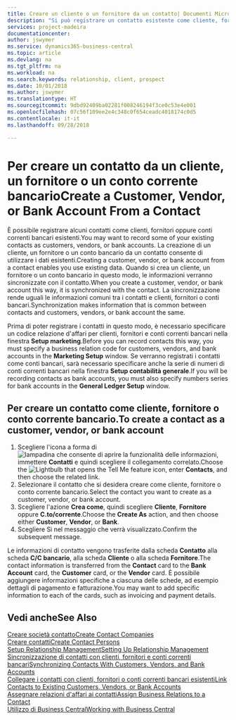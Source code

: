 ```yaml
---
title: Creare un cliente o un fornitore da un contatto| Documenti Microsoft
description: "Si può registrare un contatto esistente come cliente, fornitore o conto corrente bancario utilizzando i dati esistenti e specificando la relazione d'affari."
services: project-madeira
documentationcenter: 
author: jswymer
ms.service: dynamics365-business-central
ms.topic: article
ms.devlang: na
ms.tgt_pltfrm: na
ms.workload: na
ms.search.keywords: relationship, client, prospect
ms.date: 10/01/2018
ms.author: jswymer
ms.translationtype: HT
ms.sourcegitcommit: 9dbd92409ba02281f008246194f3ce0c53e4e001
ms.openlocfilehash: 07c56f109ee2e4c348c0f654ceadc4018174c0d5
ms.contentlocale: it-it
ms.lasthandoff: 09/28/2018

---
```

# <a name="create-a-customer-vendor-or-bank-account-from-a-contact"></a><span data-ttu-id="46eea-103">Per creare un contatto da un cliente, un fornitore o un conto corrente bancario</span><span class="sxs-lookup"><span data-stu-id="46eea-103">Create a Customer, Vendor, or Bank Account From a Contact</span></span>
<span data-ttu-id="46eea-104">È possibile registrare alcuni contatti come clienti, fornitori oppure conti correnti bancari esistenti.</span><span class="sxs-lookup"><span data-stu-id="46eea-104">You may want to record some of your existing contacts as customers, vendors, or bank accounts.</span></span> <span data-ttu-id="46eea-105">La creazione di un cliente, un fornitore o un conto bancario da un contatto consente di utilizzare i dati esistenti.</span><span class="sxs-lookup"><span data-stu-id="46eea-105">Creating a customer, vendor, or bank account from a contact enables you use existing data.</span></span> <span data-ttu-id="46eea-106">Quando si crea un cliente, un fornitore o un conto bancario in questo modo, le informazioni verranno sincronizzate con il contatto.</span><span class="sxs-lookup"><span data-stu-id="46eea-106">When you create a customer, vendor, or bank account this way, it is synchronized with the contact.</span></span> <span data-ttu-id="46eea-107">La sincronizzazione rende uguali le informazioni comuni tra i contatti e clienti, fornitori o conti bancari.</span><span class="sxs-lookup"><span data-stu-id="46eea-107">Synchronization makes information that is common between contacts and customers, vendors, or bank account the same.</span></span>

<span data-ttu-id="46eea-108">Prima di poter registrare i contatti in questo modo, è necessario specificare un codice relazione d'affari per clienti, fornitori e conti correnti bancari nella finestra **Setup marketing**.</span><span class="sxs-lookup"><span data-stu-id="46eea-108">Before you can record contacts this way, you must specify a business relation code for customers, vendors, and bank accounts in the **Marketing Setup** window.</span></span> <span data-ttu-id="46eea-109">Se verranno registrati i contatti come conti bancari, sarà necessario specificare anche la serie di numeri di conti correnti bancari nella finestra **Setup contabilità generale**.</span><span class="sxs-lookup"><span data-stu-id="46eea-109">If you will be recording contacts as bank accounts, you must also specify numbers series for bank accounts in the **General Ledger Setup** window.</span></span>

## <a name="to-create-a-contact-as-a-customer-vendor-or-bank-account"></a><span data-ttu-id="46eea-110">Per creare un contatto come cliente, fornitore o conto corrente bancario.</span><span class="sxs-lookup"><span data-stu-id="46eea-110">To create a contact as a customer, vendor, or bank account</span></span>
1. <span data-ttu-id="46eea-111">Scegliere l'icona a forma di ![lampadina che consente di aprire la funzionalità delle informazioni](media/ui-search/search_small.png "Informazioni sull'operazione che si desidera eseguire"), immettere **Contatti** e quindi scegliere il collegamento correlato.</span><span class="sxs-lookup"><span data-stu-id="46eea-111">Choose the ![Lightbulb that opens the Tell Me feature](media/ui-search/search_small.png "Tell me what you want to do") icon, enter **Contacts**, and then choose the related link.</span></span>
2. <span data-ttu-id="46eea-112">Selezionare il contatto che si desidera creare come cliente, fornitore o conto corrente bancario.</span><span class="sxs-lookup"><span data-stu-id="46eea-112">Select the contact you want to create as a customer, vendor, or bank account.</span></span>
3. <span data-ttu-id="46eea-113">Scegliere l'azione **Crea come**, quindi scegliere **Cliente**, **Fornitore** oppure **C.to/corrente**.</span><span class="sxs-lookup"><span data-stu-id="46eea-113">Choose the **Create As** action, and then choose either **Customer**, **Vendor**, or **Bank**.</span></span>
4. <span data-ttu-id="46eea-114">Scegliere Sì nel messaggio che verrà visualizzato.</span><span class="sxs-lookup"><span data-stu-id="46eea-114">Confirm the subsequent message.</span></span>

<span data-ttu-id="46eea-115">Le informazioni di contatto vengono trasferite dalla scheda **Contatto** alla scheda **C/C bancario**, alla scheda **Cliente** o alla scheda **Fornitore**.</span><span class="sxs-lookup"><span data-stu-id="46eea-115">The contact information is transferred from the **Contact** card to the **Bank Account** card, the **Customer** card, or the **Vendor** card.</span></span> <span data-ttu-id="46eea-116">È possibile aggiungere informazioni specifiche a ciascuna delle schede, ad esempio dettagli di pagamento e fatturazione.</span><span class="sxs-lookup"><span data-stu-id="46eea-116">You may want to add specific information to each of the cards, such as invoicing and payment details.</span></span>

## <a name="see-also"></a><span data-ttu-id="46eea-117">Vedi anche</span><span class="sxs-lookup"><span data-stu-id="46eea-117">See Also</span></span>
[<span data-ttu-id="46eea-118">Creare società contatto</span><span class="sxs-lookup"><span data-stu-id="46eea-118">Create Contact Companies</span></span>](marketing-create-contact-companies.md)  
[<span data-ttu-id="46eea-119">Creare contatti</span><span class="sxs-lookup"><span data-stu-id="46eea-119">Create Contact Persons</span></span>](marketing-create-contact-persons.md)  
[<span data-ttu-id="46eea-120">Setup Relationship Management</span><span class="sxs-lookup"><span data-stu-id="46eea-120">Setting Up Relationship Management</span></span>](marketing-setup-marketing.md)  
[<span data-ttu-id="46eea-121">Sincronizzazione di contatti con clienti, fornitori e conti correnti bancari</span><span class="sxs-lookup"><span data-stu-id="46eea-121">Synchronizing Contacts With Customers, Vendors, and Bank Accounts</span></span>](marketing-synchronize-contacts-customers-vendors-bank-accounts.md)  
[<span data-ttu-id="46eea-122">Collegare i contatti con clienti, fornitori o conti correnti bancari esistenti</span><span class="sxs-lookup"><span data-stu-id="46eea-122">Link Contacts to Existing Customers, Vendors, or Bank Accounts</span></span>](marketing-how-link-contact.md)  
[<span data-ttu-id="46eea-123">Assegnare relazioni d'affari ai contatti</span><span class="sxs-lookup"><span data-stu-id="46eea-123">Assign Business Relations to a Contact</span></span>](marketing-business-relations.md#AssignBusRelContact)  
[<span data-ttu-id="46eea-124">Utilizzo di Business Central</span><span class="sxs-lookup"><span data-stu-id="46eea-124">Working with Business Central</span></span>](ui-work-product.md)

